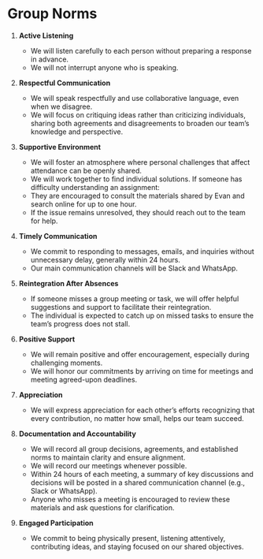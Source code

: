 # Group Norms

<!-- group norms summary -->

<!-- group norms list -->

1. **Active Listening**

   - We will listen carefully to each person without preparing a response in advance.
   - We will not interrupt anyone who is speaking.

2. **Respectful Communication**

   - We will speak respectfully and use collaborative language, even when we disagree.
   - We will focus on critiquing ideas rather than criticizing individuals, sharing
   both agreements and disagreements to broaden our team’s knowledge and perspective.

3. **Supportive Environment**

   - We will foster an atmosphere where personal challenges that affect
   attendance can be openly shared.
   - We will work together to find individual solutions.
   If someone has difficulty understanding an assignment:
   - They are encouraged to consult the materials shared by Evan and search online
   for up to one hour.
   - If the issue remains unresolved, they should reach out to the team for help.

4. **Timely Communication**

   - We commit to responding to messages, emails,
   and inquiries without unnecessary delay, generally within 24 hours.
   - Our main communication channels will be Slack and WhatsApp.

5. **Reintegration After Absences**

   - If someone misses a group meeting or task, we will offer helpful suggestions
   and support to facilitate their reintegration.
   - The individual is expected to catch up on missed
   tasks to ensure the team’s progress does not stall.

6. **Positive Support**

   - We will remain positive and offer
   encouragement, especially during challenging moments.
   - We will honor our commitments by arriving on
   time for meetings and meeting agreed-upon deadlines.

7. **Appreciation**

   - We will express appreciation for each other’s efforts recognizing that every
   contribution, no matter how small, helps our team succeed.

8. **Documentation and Accountability**

   - We will record all group decisions, agreements, and established norms to
   maintain clarity and ensure alignment.
   - We will record our meetings whenever possible.
   - Within 24 hours of each meeting, a summary of
   key discussions and decisions will be posted in
   a shared communication channel (e.g., Slack or WhatsApp).
   - Anyone who misses a meeting is encouraged to review
   these materials and ask questions for clarification.

9. **Engaged Participation**
  
   - We commit to being physically present, listening attentively, contributing
   ideas, and staying focused on our shared objectives.
